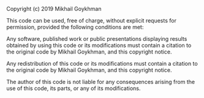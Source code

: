 Copyright (c) 2019 Mikhail Goykhman

This code can be used, free of charge, without explicit requests for permission, provided the following conditions are met:

Any software, published work or public presentations displaying results obtained by using this code or its modifications must contain a citation to the original code by Mikhail Goykhman, and this copyright notice.

Any redistribution of this code or its modifications must contain a citation to the original code by Mikhail Goykhman, and this copyright notice.

The author of this code is not liable for any consequences arising from the use of this code, its parts, or any of its modifications.

